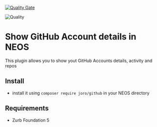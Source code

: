 [![Quality Gate](https://sonarqube.knallimall.org/api/badges/gate?key=redmine:gitdownload&template=FLAT)](https://sonarqube.knallimall.org/api/badges/gate?key=redmine:gitdownload&template=FLAT)

![Quality](https://sonarqube.knallimall.org/api/badges/gate?key=redmine:gitdownload&template=FLAT "Logo Title Text 1")

# Show GitHub Account details in NEOS

This plugin allows you to show yout GitHub Accounts details, activity and repos

## Install

* install it using `composer require joro/github` in your NEOS directory

## Requirements

* Zurb Foundation 5
